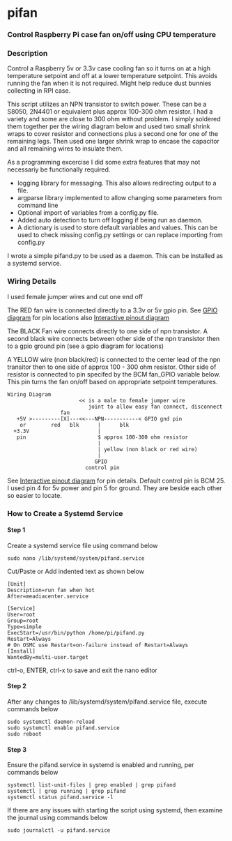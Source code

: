 # pifan
### Control Raspberry Pi case fan on/off using CPU temperature

### Description
Control a Raspberry 5v or 3.3v case cooling fan so it turns on
at a high temperature setpoint and off at a lower temperature setpoint.
This avoids running the fan when it is not required.  Might help reduce
dust bunnies collecting in RPI case.

This script utilizes an NPN transistor to switch power.
These can be a S8050, 2N4401 or equivalent plus approx 100-300 ohm resistor.  I had a variety
and some are close to 300 ohm without problem.  I simply soldered them together per the
wiring diagram below and used two small shrink wraps to cover resistor and connections
plus a second one for one of the remaining legs.
Then used one larger shrink wrap to encase the capacitor and all remaining wires to insulate them.

As a programming excercise I did some extra features that may
not necessariy be functionally required.

* logging library for messaging.  This also allows redirecting output to a file.
* argparse library implemented to allow changing some parameters from command line
* Optional import of variables from a config.py file.
* Added auto detection to turn off logging if being run as daemon.
* A dictionary is used to store default variables and values.  This can
be used to check missing config.py settings or can replace importing from config.py

I wrote a simple pifand.py to be used as a daemon.  This can be installed as a systemd service.

### Wiring Details
I used female jumper wires and cut one end off

The RED fan wire is connected directly to a 3.3v or 5v gpio pin.
See [GPIO diagram](https://www.raspberrypi.org/documentation/usage/gpio/) for pin locations
also [Interactive pinout diagram](http://pinout.xyz/)

The BLACK Fan wire connects directly to one side of npn transistor.
A second black wire connects between other side of the npn transistor
then to a gpio ground pin (see a gpio diagram for locations)

A YELLOW wire (non black/red) is connected to the center lead of the npn transitor
then to one side of approx 100 - 300 ohm resistor. Other side of resistor is connected to
pin specifed by the BCM fan_GPIO variable below.
This pin turns the fan on/off based on appropriate setpoint temperatures.

```
Wiring Diagram
                       << is a male to female jumper wire
                          joint to allow easy fan connect, disconnect
                 fan
   +5V >---------[X]---<<---NPN-----------< GPIO gnd pin
    or        red   blk      |      blk
  +3.3V                      |
   pin                       $ approx 100-300 ohm resistor
                             |
                             | yellow (non black or red wire)
                             |
                            GPIO
                         control pin
```
See [Interactive pinout diagram](http://pinout.xyz/) for pin details.
Default control pin is BCM 25.  I used pin 4 for 5v power and pin 5 for ground.
They are beside each other so easier to locate.

### How to Create a Systemd Service

#### Step 1
Create a systemd service file using command below

    sudo nano /lib/systemd/system/pifand.service

Cut/Paste or Add indented text as shown below

    [Unit]
    Description=run fan when hot
    After=meadiacenter.service

    [Service]
    User=root
    Group=root
    Type=simple
    ExecStart=/usr/bin/python /home/pi/pifand.py
    Restart=Always
    # On OSMC use Restart=on-failure instead of Restart=Always
    [Install]
    WantedBy=multi-user.target

ctrl-o, ENTER, ctrl-x to save and exit the nano editor

#### Step 2
After any changes to /lib/systemd/system/pifand.service file,
execute commands below

    sudo systemctl daemon-reload
    sudo systemctl enable pifand.service
    sudo reboot

#### Step 3
Ensure the pifand.service in systemd is enabled and running, per commands below

    systemctl list-unit-files | grep enabled | grep pifand
    systemctl | grep running | grep pifand
    systemctl status pifand.service -l

If there are any issues with starting the script using systemd,
then examine the journal using commands below

    sudo journalctl -u pifand.service


